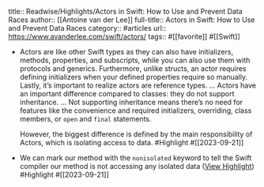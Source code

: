 title:: Readwise/Highlights/Actors in Swift: How to Use and Prevent Data Races
author:: [[Antoine van der Lee]]
full-title:: Actors in Swift: How to Use and Prevent Data Races
category:: #articles
url:: https://www.avanderlee.com/swift/actors/
tags:: #[[favorite]] #[[Swift]]
- Actors are like other Swift types as they can also have initializers, methods, properties, and subscripts, while you can also use them with protocols and generics. Furthermore, unlike structs, an actor requires defining initializers when your defined properties require so manually. Lastly, it’s important to realize actors are reference types. ... Actors have an important difference compared to classes: they do not support inheritance. ... Not supporting inheritance means there’s no need for features like the convenience and required initializers, overriding, class members, or `open` and `final` statements.
  
  However, the biggest difference is defined by the main responsibility of Actors, which is isolating access to data. #Highlight #[[2023-09-21]]
- We can mark our method with the `nonisolated` keyword to tell the Swift compiler our method is not accessing any isolated data ([View Highlight](https://read.readwise.io/read/01havc0219k49hgxd9xsrkfjne)) #Highlight #[[2023-09-21]]